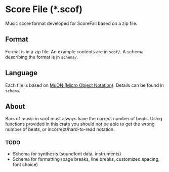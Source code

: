# Score File (*.scof)
Music score format developed for ScoreFall based on a zip file.

## Format
Format is in a zip file.  An example contents are in `scof/`.  A schema describing the format is in `schema/`.

## Language
Each file is based on [MuON (Micro Object Notation)](https://github.com/DougLau/muon/).  Details can be found in `schema`.

## About
Bars of music in scof must always have the correct number of beats.  Using functions provided in this crate you should not be able to get the wrong number of beats, or incorrect/hard-to-read notation.

### TODO
- Schema for synthesis (soundfont data, instruments)
- Schema for formatting (page breaks, line breaks, customized spacing, font choice)
